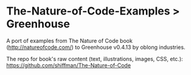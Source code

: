 The-Nature-of-Code-Examples > Greenhouse
===========================

A port of examples from The Nature of Code book (http://natureofcode.com/) to Greenhouse v0.4.13 by oblong industries. 

The repo for book's raw content (text, illustrations, images, CSS, etc.): https://github.com/shiffman/The-Nature-of-Code
